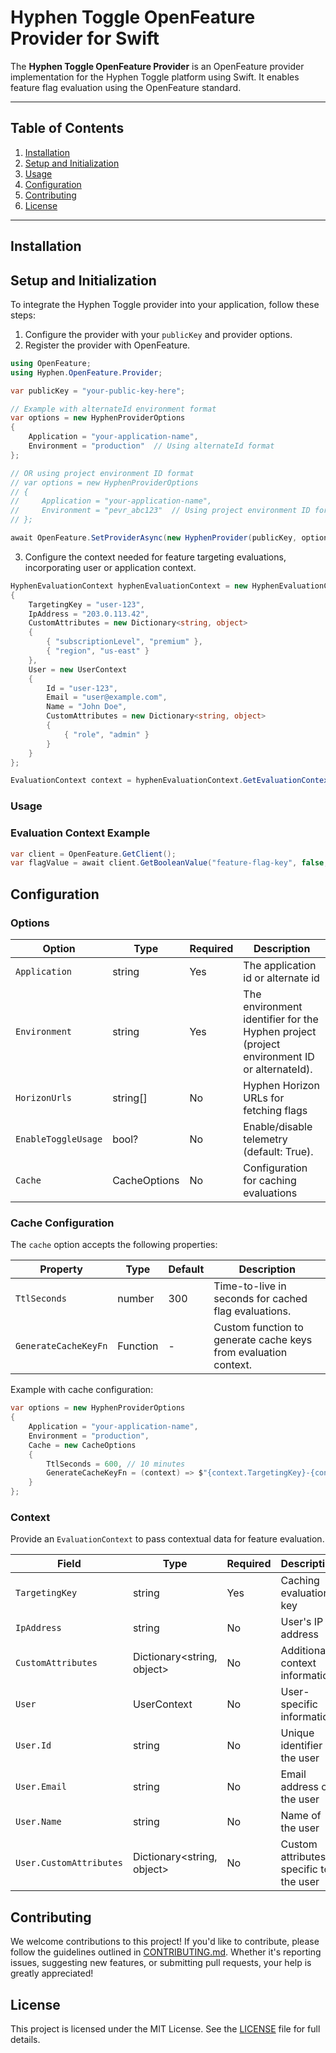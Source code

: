 # Hyphen Toggle OpenFeature Provider for Swift

The **Hyphen Toggle OpenFeature Provider** is an OpenFeature provider implementation for the Hyphen Toggle platform using Swift. It enables feature flag evaluation using the OpenFeature standard.

---

## Table of Contents

1. [Installation](#installation)
2. [Setup and Initialization](#setup-and-initialization)
3. [Usage](#usage)
4. [Configuration](#configuration)
5. [Contributing](#contributing)
6. [License](#license)

---

## Installation

## Setup and Initialization
To integrate the Hyphen Toggle provider into your application, follow these steps:

1. Configure the provider with your `publicKey` and provider options.
2. Register the provider with OpenFeature.

```csharp
using OpenFeature;
using Hyphen.OpenFeature.Provider;

var publicKey = "your-public-key-here";

// Example with alternateId environment format
var options = new HyphenProviderOptions
{
    Application = "your-application-name",
    Environment = "production"  // Using alternateId format
};

// OR using project environment ID format
// var options = new HyphenProviderOptions
// {
//     Application = "your-application-name",
//     Environment = "pevr_abc123"  // Using project environment ID format
// };

await OpenFeature.SetProviderAsync(new HyphenProvider(publicKey, options));
```

3. Configure the context needed for feature targeting evaluations, incorporating user or application context.
```csharp
HyphenEvaluationContext hyphenEvaluationContext = new HyphenEvaluationContext
{
    TargetingKey = "user-123",
    IpAddress = "203.0.113.42",
    CustomAttributes = new Dictionary<string, object>
    {
        { "subscriptionLevel", "premium" },
        { "region", "us-east" }
    },
    User = new UserContext
    {
        Id = "user-123",
        Email = "user@example.com",
        Name = "John Doe",
        CustomAttributes = new Dictionary<string, object>
        {
            { "role", "admin" }
        }
    }
};

EvaluationContext context = hyphenEvaluationContext.GetEvaluationContext();
```

### Usage
### Evaluation Context Example

```csharp
var client = OpenFeature.GetClient();
var flagValue = await client.GetBooleanValue("feature-flag-key", false, context);
```

## Configuration
### Options

| Option              | Type      | Required | Description                                     |
|--------------------|-----------|----------|-------------------------------------------------|
| `Application`      | string    | Yes      | The application id or alternate id              |
| `Environment`      | string    | Yes      | The environment identifier for the Hyphen project (project environment ID or alternateId). |
| `HorizonUrls`      | string[]  | No       | Hyphen Horizon URLs for fetching flags         |
| `EnableToggleUsage`| bool?     | No       | Enable/disable telemetry (default: True).      |
| `Cache`            | CacheOptions | No       | Configuration for caching evaluations        |

### Cache Configuration

The `cache` option accepts the following properties:

| Property              | Type       | Default | Description                                                    |
|----------------------|------------|---------|----------------------------------------------------------------|
| `TtlSeconds`         | number     | 300     | Time-to-live in seconds for cached flag evaluations.           |
| `GenerateCacheKeyFn` | Function   | -       | Custom function to generate cache keys from evaluation context. |

Example with cache configuration:

```csharp
var options = new HyphenProviderOptions
{
    Application = "your-application-name",
    Environment = "production",
    Cache = new CacheOptions
    {
        TtlSeconds = 600, // 10 minutes
        GenerateCacheKeyFn = (context) => $"{context.TargetingKey}-{context.User?.Id}"
    }
};
```

### Context
Provide an `EvaluationContext` to pass contextual data for feature evaluation.

| Field               | Type                           | Required | Description                    |
|-------------------|--------------------------------|----------|--------------------------------|
| `TargetingKey`    | string                         | Yes      | Caching evaluation key        |
| `IpAddress`       | string                         | No       | User's IP address             |
| `CustomAttributes`| Dictionary<string, object>     | No       | Additional context information |
| `User`            | UserContext                    | No       | User-specific information     |
| `User.Id`         | string                         | No       | Unique identifier of the user |
| `User.Email`      | string                         | No       | Email address of the user |
| `User.Name`       | string                         | No       | Name of the user |
| `User.CustomAttributes` | Dictionary<string, object>  | No       | Custom attributes specific to the user |


## Contributing
We welcome contributions to this project! If you'd like to contribute, please follow the guidelines outlined in [CONTRIBUTING.md](CONTRIBUTING.md). Whether it's reporting issues, suggesting new features, or submitting pull requests, your help is greatly appreciated!

## License
This project is licensed under the MIT License. See the [LICENSE](LICENSE) file for full details.
